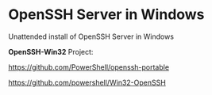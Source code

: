 # OpenSSH Server in Windows

Unattended install of OpenSSH Server in Windows

**OpenSSH-Win32** Project:

https://github.com/PowerShell/openssh-portable

https://github.com/powershell/Win32-OpenSSH
